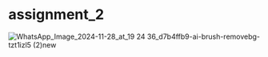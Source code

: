 # assignment_2
![WhatsApp_Image_2024-11-28_at_19 24 36_d7b4ffb9-ai-brush-removebg-tzt1izl5 (2)new](https://github.com/user-attachments/assets/79e585cc-a32f-44e4-b267-d62bc83891e2)
